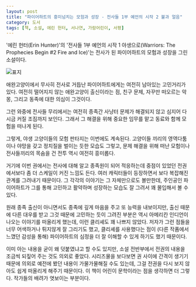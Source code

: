 ```yaml
---
layout: post
title: "파이어하트의 흥미넘치는 모험과 성장 - 전사들 1부 예언의 시작 2 불과 얼음"
category: 도서
tags: [책, 소설, 에린 헌터, 서나연, 가람어린이, 서평]
---
```


'에린 헌터(Erin Hunter)'의
'전사들 1부 예언의 시작 1 야생으로(Warriors: The Prophecies Begin #2 Fire and Ice)'는
전사가 된 파이어하트의 모험과 성장을 그린 소설이다.

![표지](https://lh3.googleusercontent.com/Jiq3_lairk-DUTmOFfTBEcmvcn0EUCEJjSAaY7TdRRKy62WgXs5czIBMHlTBYukvDL07WFhX80_aMA=s480)

애완고양이에서 무사히 전사로 거듭난 파이어하트에게는
여전히 남아있는 고민거리가 있다.
여전히 떨어지지 않는 애완고양이 출신이라는 점,
친구 문제,
자꾸만 떠오르는 악몽,
그리고 동족에 대한 의심이 그것이다.

그런 와중에 전사들 무리에서는 여전히 종족간 사냥터 문제가 해결되지 않고
심지어 다시금 커질 조짐까지 보인다.
그래서 그 해결을 위해 중요한 임무를 맡고 동료와 함께 모험을 떠나게 된다.

그렇게, 야생 고양이들의 모험 판타지는 이번에도 계속된다.
고양이들 끼리의 영역다툼이나
야망을 갖고 정치질을 벌이는 듯한 모습도 그렇고,
문제 해결을 위해 떠난 모험이나
전사들끼리의 목숨을 건 전투 역시 여전히 흥미롭다.

거기에 이번 권에서는 전사에 대해 알고 종족원이 되어 적응하는데 중점이 있었던 전권에서보다 좀 더 스케일이 커진 느낌도 든다.
여러 캐릭터들이 등장하면서 보다 복잡해진 관계를 그려내기 때문이다.
그 각각의 이야기는 그 자체만으로도 볼만한데,
주인공인 파이어하트가 그를 통해 고민하고 활약하며 성장하는 모습도 잘 그려서 꽤 몰입해서 볼 수 있다.

원래 종족 출신이 아니면서도 종족에 깊게 마음을 주고 또 능력을 내보이지만,
출신 때문에 다른 대우를 받고
그것 때문에 고민하는 듯이 그려진 부분은
역시 아메리칸 인디언이 나오는 이야기를 떠올리게 했는데,
이런 클리셰도 꽤 나쁘지 않았다.
저자가 그런 점들을 너무 어색하거나 튀지않게 잘 그리기도 했고,
클리셰를 사용했다는 점이 (다른 작품에서 느꼈던 감성을 통해) 파이어하트의 심정을 더 잘 이해할 수 있게 하기도 했기 때문이다.

이미 아는 내용을 굳이 왜 덧붙였냐고 할 수도 있지만,
소설 전반부에서 전권의 내용을 조금씩 되짚어 주는 것도 의외로 좋았다.
시리즈물을 보다보면 권 사이에 간격이 생기기 때문에
의외로 예전에 봤던 내용이 가물가물해질 수도 있는데,
그걸 전권을 다시 보지 않아도 쉽게 떠올리게 해주기 때문이다.
이 책이 어린이 문학이라는 점을 생각하면 더 그렇다.
작가들의 배려가 엿보이는 부분이다.
